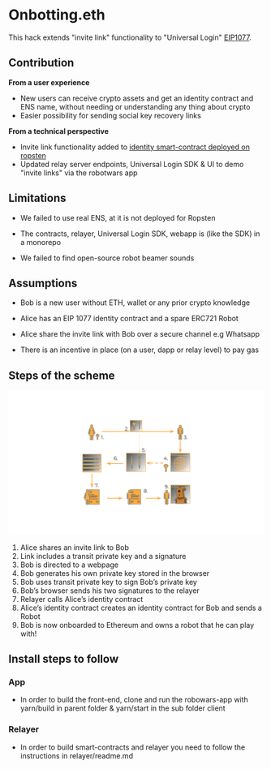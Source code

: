 # Onbotting.eth

This hack extends "invite link" functionality to "Universal Login" [EIP1077](https://github.com/ethereum/EIPs/blob/master/EIPS/eip-1077.md).


## Contribution


**From a user experience**

- New users can receive crypto assets and get an identity contract and ENS name, without needing or understanding any thing about crypto
- Easier possibility for sending social key recovery links


**From a technical perspective**

 - Invite link functionality added to [identity smart-contract deployed on ropsten](https://ropsten.etherscan.io/tx/0x7e50b62248473cf3976829f1d404d6cad911b3c8a3799a31f375403facd9243a)
 - Updated relay server endpoints, Universal Login SDK & UI to demo "invite links" via the robotwars app

## Limitations

- We failed to use real ENS, at it is not deployed for Ropsten

- The contracts, relayer, Universal Login SDK, webapp is (like the SDK) in a monorepo

- We failed to find open-source robot beamer sounds 


## Assumptions

- Bob is a new user without ETH, wallet or any prior crypto knowledge

- Alice has an EIP 1077 identity contract and a spare ERC721 Robot

- Alice share the invite link with Bob over a secure channel e.g Whatsapp

- There is an incentive in place (on a user, dapp or relay level) to pay gas


## Steps of the scheme

![alt text](https://github.com/Dobrokhvalov/CryptoLife/blob/master/onbotting.eth%20(1).svg)

1) Alice shares an  invite link to Bob
2) Link includes a transit private key and a signature
3) Bob is directed to a webpage
4) Bob generates his own private key stored in the browser
5) Bob uses transit private key to sign Bob’s private key
6) Bob’s browser sends his two signatures to the relayer 
7) Relayer calls Alice’s identity contract
8) Alice’s identity contract creates an identity contract for Bob and sends a Robot
9) Bob is now onboarded to Ethereum and owns a robot that he can play with!

## Install steps to follow


### App

- In order to build the front-end, clone and run the robowars-app with yarn/build in parent folder & yarn/start in the sub folder client


### Relayer 

- In order to build smart-contracts and relayer you need to follow the instructions in relayer/readme.md




